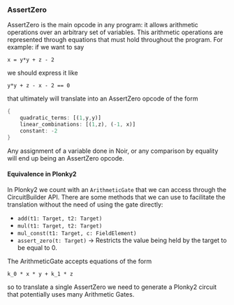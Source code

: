 ### AssertZero
AssertZero is the main opcode in any program: it allows arithmetic operations over an arbitrary set of variables. This arithmetic operations are represented through equations that must hold throughout the program. For example: if we want to say 

```x = y*y + z - 2``` 

we should express it like 

```y*y + z - x - 2 == 0```

that ultimately will translate into an AssertZero opcode of the form

```rust 
{
    quadratic_terms: [(1,y,y)]
    linear_combinations: [(1,z), (-1, x)]
    constant: -2
}
```

Any assignment of a variable done in Noir, or any comparison by equality will end up being an AssertZero opcode. 

#### Equivalence in Plonky2

In Plonky2 we count with an ```ArithmeticGate``` that we can access through the CircuitBuilder API. There are some methods that we can use to facilitate the translation without the need of using the gate directly:
* ```add(t1: Target, t2: Target)```
* ```mul(t1: Target, t2: Target)```
* ```mul_const(t1: Target, c: FieldElement)```
* ```assert_zero(t: Target)``` -> Restricts the value being held by the target to be equal to 0.

The ArithmeticGate accepts equations of the form 

```k_0 * x * y + k_1 * z```

so to translate a single AssertZero we need to generate a Plonky2 circuit that potentially uses many Arithmetic Gates. 